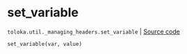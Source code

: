 # set_variable
`toloka.util._managing_headers.set_variable` | [Source code](https://github.com/Toloka/toloka-kit/blob/v1.1.1/src/util/_managing_headers.py#L21)

```python
set_variable(var, value)
```

